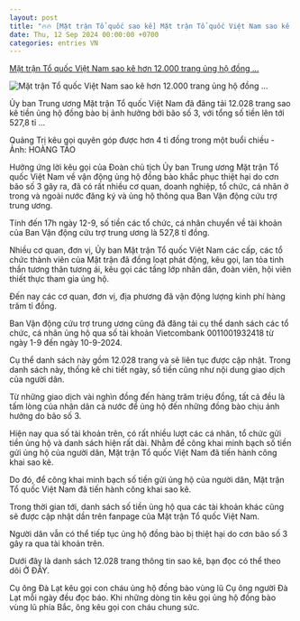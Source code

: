 ```yaml
---
layout: post
title: "🔥🔥 [Mặt trận Tổ quốc sao kê] Mặt trận Tổ quốc Việt Nam sao kê hơn 12.000 trang ủng hộ đồng ..."
date: Thu, 12 Sep 2024 00:00:00 +0700
categories: entries VN
---
```

[Mặt trận Tổ quốc Việt Nam sao kê hơn 12.000 trang ủng hộ đồng ...](https://tuoitre.vn/mat-tran-to-quoc-viet-nam-sao-ke-hon-12-000-trang-ung-ho-dong-bao-thiet-hai-do-bao-so-3-20240912224324353.htm)

![Mặt trận Tổ quốc Việt Nam sao kê hơn 12.000 trang ủng hộ đồng ...](https://cdn1.tuoitre.vn/thumb_w/1200/471584752817336320/2024/9/13/untitled-1726191366465373484794-46-0-611-1080-crop-17261914062951200956421.jpg)

Ủy ban Trung ương Mặt trận Tổ quốc Việt Nam đã đăng tải 12.028 trang sao kê tiền ủng hộ đồng bào bị ảnh hưởng bởi bão số 3, với tổng số tiền lên tới 527,8 tỉ ...

Quảng Trị kêu gọi quyên góp được hơn 4 tỉ đồng trong một buổi chiều - Ảnh: HOÀNG TÁO

Hưởng ứng lời kêu gọi của Đoàn chủ tịch Ủy ban Trung ương Mặt trận Tổ quốc Việt Nam về vận động ủng hộ đồng bào khắc phục thiệt hại do cơn bão số 3 gây ra, đã có rất nhiều cơ quan, doanh nghiệp, tổ chức, cá nhân ở trong và ngoài nước đăng ký và ủng hộ thông qua Ban Vận động cứu trợ trung ương.

Tính đến 17h ngày 12-9, số tiền các tổ chức, cá nhân chuyển về tài khoản của Ban Vận động cứu trợ trung ương là 527,8 tỉ đồng.

Nhiều cơ quan, đơn vị, Ủy ban Mặt trận Tổ quốc Việt Nam các cấp, các tổ chức thành viên của Mặt trận đã đồng loạt phát động, kêu gọi, lan tỏa tinh thần tương thân tương ái, kêu gọi các tầng lớp nhân dân, đoàn viên, hội viên thiết thực tham gia ủng hộ.

Đến nay các cơ quan, đơn vị, địa phương đã vận động lượng kinh phí hàng trăm tỉ đồng.

Ban Vận động cứu trợ trung ương cũng đã đăng tải cụ thể danh sách các tổ chức, cá nhân ủng hộ qua số tài khoản Vietcombank 0011001932418 từ ngày 1-9 đến ngày 10-9-2024.

Cụ thể danh sách này gồm 12.028 trang và sẽ liên tục được cập nhật. Trong danh sách này, thống kê chi tiết ngày, số tiền cũng như nội dung giao dịch của người dân.

Từ những giao dịch vài nghìn đồng đến hàng trăm triệu đồng, tất cả đều là tấm lòng của nhân dân cả nước để ủng hộ đến những đồng bào chịu ảnh hưởng do bão số 3.

Hiện nay qua số tài khoản trên, có rất nhiều lượt các cá nhân, tổ chức gửi tiền ủng hộ và danh sách hiện rất dài. Nhằm để công khai minh bạch số tiền gửi ủng hộ của người dân, Mặt trận Tổ quốc Việt Nam đã tiến hành công khai sao kê.

Do đó, để công khai minh bạch số tiền gửi ủng hộ của người dân, Mặt trận Tổ quốc Việt Nam đã tiến hành công khai sao kê.

Trong thời gian tới, danh sách số tiền ủng hộ qua các tài khoản khác cũng sẽ được cập nhật dần trên fanpage của Mặt trận Tổ quốc Việt Nam.

Người dân vẫn có thể tiếp tục ủng hộ đồng bào bị thiệt hại do cơn bão số 3 gây ra qua tài khoản trên.

Dưới đây là danh sách 12.028 trang thông tin sao kê, bạn đọc có thể theo dõi Ở ĐÂY.

Cụ ông Đà Lạt kêu gọi con cháu ủng hộ đồng bào vùng lũ Cụ ông người Đà Lạt mỗi ngày đều đọc báo. Khi những dòng tin kêu gọi ủng hộ đồng bào vùng lũ phía Bắc, ông kêu gọi con cháu chung sức.





